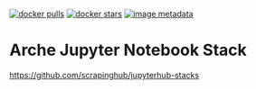 [![docker pulls](https://img.shields.io/docker/pulls/scrapinghub/arche-notebook.svg)](https://hub.docker.com/r/scrapinghub/arche-notebook/) [![docker stars](https://img.shields.io/docker/stars/scrapinghub/arche-notebook.svg)](https://hub.docker.com/r/scrapinghub/arche-notebook/) [![image metadata](https://images.microbadger.com/badges/image/scrapinghub/arche-notebook.svg)](https://microbadger.com/images/scrapinghub/arche-notebook "scrapinghub/arche-notebook image metadata")

# Arche Jupyter Notebook Stack

https://github.com/scrapinghub/jupyterhub-stacks
